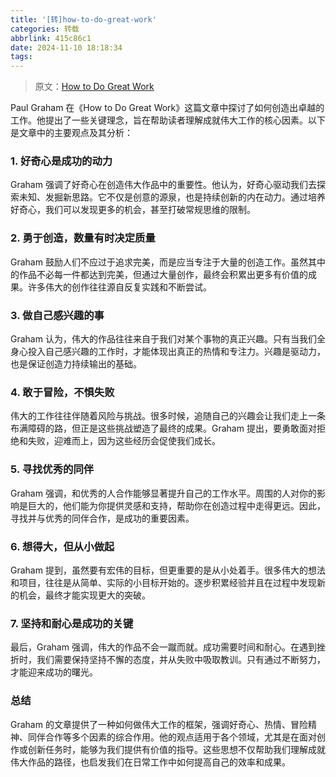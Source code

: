 ```yaml
---
title: '[转]how-to-do-great-work'
categories: 转载
abbrlink: 415c86c1
date: 2024-11-10 18:18:34
tags:
---
```


> 原文：[How to Do Great Work](https://paulgraham.com/greatwork.html)

Paul Graham 在《How to Do Great Work》这篇文章中探讨了如何创造出卓越的工作。他提出了一些关键理念，旨在帮助读者理解成就伟大工作的核心因素。以下是文章中的主要观点及其分析：

### 1. **好奇心是成功的动力**
Graham 强调了好奇心在创造伟大作品中的重要性。他认为，好奇心驱动我们去探索未知、发掘新思路。它不仅是创意的源泉，也是持续创新的内在动力。通过培养好奇心，我们可以发现更多的机会，甚至打破常规思维的限制。

### 2. **勇于创造，数量有时决定质量**
Graham 鼓励人们不应过于追求完美，而是应当专注于大量的创造工作。虽然其中的作品不必每一件都达到完美，但通过大量创作，最终会积累出更多有价值的成果。许多伟大的创作往往源自反复实践和不断尝试。

### 3. **做自己感兴趣的事**
Graham 认为，伟大的作品往往来自于我们对某个事物的真正兴趣。只有当我们全身心投入自己感兴趣的工作时，才能体现出真正的热情和专注力。兴趣是驱动力，也是保证创造力持续输出的基础。

### 4. **敢于冒险，不惧失败**
伟大的工作往往伴随着风险与挑战。很多时候，追随自己的兴趣会让我们走上一条布满障碍的路，但正是这些挑战塑造了最终的成果。Graham 提出，要勇敢面对拒绝和失败，迎难而上，因为这些经历会促使我们成长。

### 5. **寻找优秀的同伴**
Graham 强调，和优秀的人合作能够显著提升自己的工作水平。周围的人对你的影响是巨大的，他们能为你提供灵感和支持，帮助你在创造过程中走得更远。因此，寻找并与优秀的同伴合作，是成功的重要因素。

### 6. **想得大，但从小做起**
Graham 提到，虽然要有宏伟的目标，但更重要的是从小处着手。很多伟大的想法和项目，往往是从简单、实际的小目标开始的。逐步积累经验并且在过程中发现新的机会，最终才能实现更大的突破。

### 7. **坚持和耐心是成功的关键**
最后，Graham 强调，伟大的作品不会一蹴而就。成功需要时间和耐心。在遇到挫折时，我们需要保持坚持不懈的态度，并从失败中吸取教训。只有通过不断努力，才能迎来成功的曙光。

### **总结**
Graham 的文章提供了一种如何做伟大工作的框架，强调好奇心、热情、冒险精神、同伴合作等多个因素的综合作用。他的观点适用于各个领域，尤其是在面对创作或创新任务时，能够为我们提供有价值的指导。这些思想不仅帮助我们理解成就伟大作品的路径，也启发我们在日常工作中如何提高自己的效率和成果。
